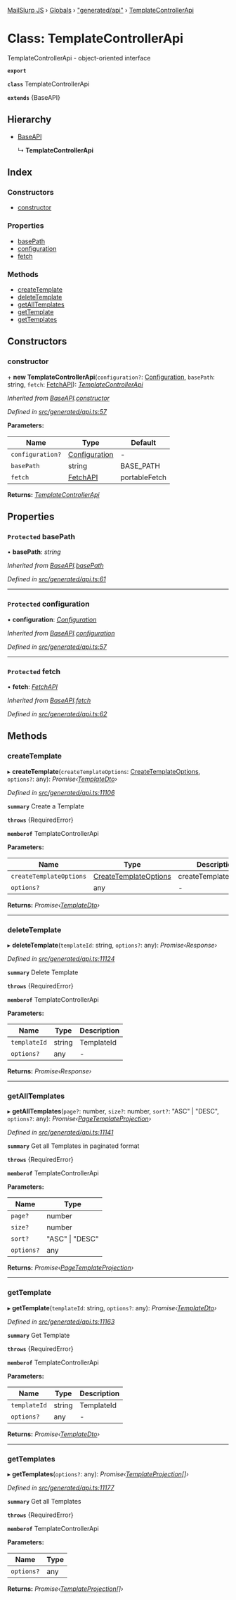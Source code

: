 [MailSlurp JS](../README.md) › [Globals](../globals.md) › ["generated/api"](../modules/_generated_api_.md) › [TemplateControllerApi](_generated_api_.templatecontrollerapi.md)

# Class: TemplateControllerApi

TemplateControllerApi - object-oriented interface

**`export`** 

**`class`** TemplateControllerApi

**`extends`** {BaseAPI}

## Hierarchy

* [BaseAPI](_generated_api_.baseapi.md)

  ↳ **TemplateControllerApi**

## Index

### Constructors

* [constructor](_generated_api_.templatecontrollerapi.md#constructor)

### Properties

* [basePath](_generated_api_.templatecontrollerapi.md#protected-basepath)
* [configuration](_generated_api_.templatecontrollerapi.md#protected-configuration)
* [fetch](_generated_api_.templatecontrollerapi.md#protected-fetch)

### Methods

* [createTemplate](_generated_api_.templatecontrollerapi.md#createtemplate)
* [deleteTemplate](_generated_api_.templatecontrollerapi.md#deletetemplate)
* [getAllTemplates](_generated_api_.templatecontrollerapi.md#getalltemplates)
* [getTemplate](_generated_api_.templatecontrollerapi.md#gettemplate)
* [getTemplates](_generated_api_.templatecontrollerapi.md#gettemplates)

## Constructors

###  constructor

\+ **new TemplateControllerApi**(`configuration?`: [Configuration](_generated_configuration_.configuration.md), `basePath`: string, `fetch`: [FetchAPI](../interfaces/_generated_api_.fetchapi.md)): *[TemplateControllerApi](_generated_api_.templatecontrollerapi.md)*

*Inherited from [BaseAPI](_generated_api_.baseapi.md).[constructor](_generated_api_.baseapi.md#constructor)*

*Defined in [src/generated/api.ts:57](https://github.com/mailslurp/mailslurp-client-ts-js/blob/26ccbd6/src/generated/api.ts#L57)*

**Parameters:**

Name | Type | Default |
------ | ------ | ------ |
`configuration?` | [Configuration](_generated_configuration_.configuration.md) | - |
`basePath` | string |  BASE_PATH |
`fetch` | [FetchAPI](../interfaces/_generated_api_.fetchapi.md) |  portableFetch |

**Returns:** *[TemplateControllerApi](_generated_api_.templatecontrollerapi.md)*

## Properties

### `Protected` basePath

• **basePath**: *string*

*Inherited from [BaseAPI](_generated_api_.baseapi.md).[basePath](_generated_api_.baseapi.md#protected-basepath)*

*Defined in [src/generated/api.ts:61](https://github.com/mailslurp/mailslurp-client-ts-js/blob/26ccbd6/src/generated/api.ts#L61)*

___

### `Protected` configuration

• **configuration**: *[Configuration](_generated_configuration_.configuration.md)*

*Inherited from [BaseAPI](_generated_api_.baseapi.md).[configuration](_generated_api_.baseapi.md#protected-configuration)*

*Defined in [src/generated/api.ts:57](https://github.com/mailslurp/mailslurp-client-ts-js/blob/26ccbd6/src/generated/api.ts#L57)*

___

### `Protected` fetch

• **fetch**: *[FetchAPI](../interfaces/_generated_api_.fetchapi.md)*

*Inherited from [BaseAPI](_generated_api_.baseapi.md).[fetch](_generated_api_.baseapi.md#protected-fetch)*

*Defined in [src/generated/api.ts:62](https://github.com/mailslurp/mailslurp-client-ts-js/blob/26ccbd6/src/generated/api.ts#L62)*

## Methods

###  createTemplate

▸ **createTemplate**(`createTemplateOptions`: [CreateTemplateOptions](../interfaces/_generated_api_.createtemplateoptions.md), `options?`: any): *Promise‹[TemplateDto](../interfaces/_generated_api_.templatedto.md)›*

*Defined in [src/generated/api.ts:11106](https://github.com/mailslurp/mailslurp-client-ts-js/blob/26ccbd6/src/generated/api.ts#L11106)*

**`summary`** Create a Template

**`throws`** {RequiredError}

**`memberof`** TemplateControllerApi

**Parameters:**

Name | Type | Description |
------ | ------ | ------ |
`createTemplateOptions` | [CreateTemplateOptions](../interfaces/_generated_api_.createtemplateoptions.md) | createTemplateOptions |
`options?` | any | - |

**Returns:** *Promise‹[TemplateDto](../interfaces/_generated_api_.templatedto.md)›*

___

###  deleteTemplate

▸ **deleteTemplate**(`templateId`: string, `options?`: any): *Promise‹Response›*

*Defined in [src/generated/api.ts:11124](https://github.com/mailslurp/mailslurp-client-ts-js/blob/26ccbd6/src/generated/api.ts#L11124)*

**`summary`** Delete Template

**`throws`** {RequiredError}

**`memberof`** TemplateControllerApi

**Parameters:**

Name | Type | Description |
------ | ------ | ------ |
`templateId` | string | TemplateId |
`options?` | any | - |

**Returns:** *Promise‹Response›*

___

###  getAllTemplates

▸ **getAllTemplates**(`page?`: number, `size?`: number, `sort?`: "ASC" | "DESC", `options?`: any): *Promise‹[PageTemplateProjection](../interfaces/_generated_api_.pagetemplateprojection.md)›*

*Defined in [src/generated/api.ts:11141](https://github.com/mailslurp/mailslurp-client-ts-js/blob/26ccbd6/src/generated/api.ts#L11141)*

**`summary`** Get all Templates in paginated format

**`throws`** {RequiredError}

**`memberof`** TemplateControllerApi

**Parameters:**

Name | Type |
------ | ------ |
`page?` | number |
`size?` | number |
`sort?` | "ASC" &#124; "DESC" |
`options?` | any |

**Returns:** *Promise‹[PageTemplateProjection](../interfaces/_generated_api_.pagetemplateprojection.md)›*

___

###  getTemplate

▸ **getTemplate**(`templateId`: string, `options?`: any): *Promise‹[TemplateDto](../interfaces/_generated_api_.templatedto.md)›*

*Defined in [src/generated/api.ts:11163](https://github.com/mailslurp/mailslurp-client-ts-js/blob/26ccbd6/src/generated/api.ts#L11163)*

**`summary`** Get Template

**`throws`** {RequiredError}

**`memberof`** TemplateControllerApi

**Parameters:**

Name | Type | Description |
------ | ------ | ------ |
`templateId` | string | TemplateId |
`options?` | any | - |

**Returns:** *Promise‹[TemplateDto](../interfaces/_generated_api_.templatedto.md)›*

___

###  getTemplates

▸ **getTemplates**(`options?`: any): *Promise‹[TemplateProjection](../interfaces/_generated_api_.templateprojection.md)[]›*

*Defined in [src/generated/api.ts:11177](https://github.com/mailslurp/mailslurp-client-ts-js/blob/26ccbd6/src/generated/api.ts#L11177)*

**`summary`** Get all Templates

**`throws`** {RequiredError}

**`memberof`** TemplateControllerApi

**Parameters:**

Name | Type |
------ | ------ |
`options?` | any |

**Returns:** *Promise‹[TemplateProjection](../interfaces/_generated_api_.templateprojection.md)[]›*
